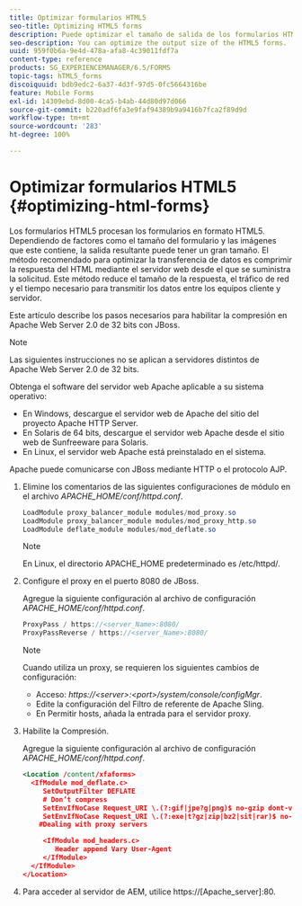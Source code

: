 ```yaml
---
title: Optimizar formularios HTML5
seo-title: Optimizing HTML5 forms
description: Puede optimizar el tamaño de salida de los formularios HTML5.
seo-description: You can optimize the output size of the HTML5 forms.
uuid: 959f0b6a-9e4d-478a-afa8-4c39011fdf7a
content-type: reference
products: SG_EXPERIENCEMANAGER/6.5/FORMS
topic-tags: hTML5_forms
discoiquuid: bdb9edc2-6a37-4d3f-97d5-0fc5664316be
feature: Mobile Forms
exl-id: 14309ebd-8d00-4ca5-b4ab-44d80d97d066
source-git-commit: b220adf6fa3e9faf94389b9a9416b7fca2f89d9d
workflow-type: tm+mt
source-wordcount: '283'
ht-degree: 100%

---
```


# Optimizar formularios HTML5 {#optimizing-html-forms}

Los formularios HTML5 procesan los formularios en formato HTML5. Dependiendo de factores como el tamaño del formulario y las imágenes que este contiene, la salida resultante puede tener un gran tamaño. El método recomendado para optimizar la transferencia de datos es comprimir la respuesta del HTML mediante el servidor web desde el que se suministra la solicitud. Este método reduce el tamaño de la respuesta, el tráfico de red y el tiempo necesario para transmitir los datos entre los equipos cliente y servidor.

Este artículo describe los pasos necesarios para habilitar la compresión en Apache Web Server 2.0 de 32 bits con JBoss.

>[!NOTE]
>
>Las siguientes instrucciones no se aplican a servidores distintos de Apache Web Server 2.0 de 32 bits.

Obtenga el software del servidor web Apache aplicable a su sistema operativo:

* En Windows, descargue el servidor web de Apache del sitio del proyecto Apache HTTP Server.
* En Solaris de 64 bits, descargue el servidor web Apache desde el sitio web de Sunfreeware para Solaris.
* En Linux, el servidor web Apache está preinstalado en el sistema.

Apache puede comunicarse con JBoss mediante HTTP o el protocolo AJP.

1. Elimine los comentarios de las siguientes configuraciones de módulo en el archivo *APACHE_HOME/conf/httpd.conf*.

   ```java
   LoadModule proxy_balancer_module modules/mod_proxy.so
   LoadModule proxy_balancer_module modules/mod_proxy_http.so
   LoadModule deflate_module modules/mod_deflate.so
   ```

   >[!NOTE]
   >
   >En Linux, el directorio APACHE_HOME predeterminado es /etc/httpd/.

1. Configure el proxy en el puerto 8080 de JBoss.

   Agregue la siguiente configuración al archivo de configuración *APACHE_HOME/conf/httpd.conf*.

   ```java
   ProxyPass / https://<server_Name>:8080/
   ProxyPassReverse / https://<server_Name>:8080/
   ```

   >[!NOTE]
   >
   >Cuando utiliza un proxy, se requieren los siguientes cambios de configuración:
   >
   >* Acceso: *https://&lt;server>:&lt;port>/system/console/configMgr*.
   * Edite la configuración del Filtro de referente de Apache Sling.
   * En Permitir hosts, añada la entrada para el servidor proxy.


1. Habilite la Compresión.

   Agregue la siguiente configuración al archivo de configuración *APACHE_HOME/conf/httpd.conf*.

   ```xml
   <Location /content/xfaforms>
     <IfModule mod_deflate.c>
        SetOutputFilter DEFLATE
        # Don’t compress
        SetEnvIfNoCase Request_URI \.(?:gif|jpe?g|png)$ no-gzip dont-vary
        SetEnvIfNoCase Request_URI \.(?:exe|t?gz|zip|bz2|sit|rar)$ no-gzip dont-vary
       #Dealing with proxy servers
   
        <IfModule mod_headers.c>
           Header append Vary User-Agent
        </IfModule>
     </IfModule>
   </Location>
   ```

1. Para acceder al servidor de AEM, utilice https://[Apache_server]:80.
